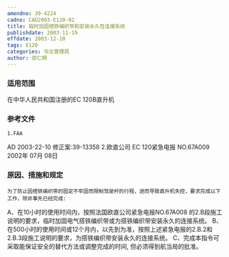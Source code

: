 ```yaml
---
amendno: 39-4224
cadno: CAD2003-E120-02
title: 临时加固搭铁编织带和安装永久性连接系统
publishdate: 2003-11-19
effdate: 2003-12-10
tags: E120
categories: 华北管理局
author: 邵仁明
---
```


### 适用范围 
在中华人民共和国注册的EC 120B直升机

### 参考文件
    1.FAA 
AD 2003-22-10    修正案:39-13358
    2.欧直公司 EC 120紧急电报 NO.67A009  2002年 07月 08日


### 原因、措施和规定 
    为了防止因搭铁编织带的固定不牢固而限制驾驶杆的行程，进而导致直升机失控，要求完成以下工作，除非事先已经完成: 
 A、在10小时的使用时间内，按照法国欧直公司紧急电报NO.67A008 的2.B段施工说明的要求，临时加固电气搭铁编织带或为搭铁编织带安装永久的连接系统。
    B、在500小时的使用时间或12个月内，以先到为准，按照上述紧急电报的2.B.2和2.B.3段施工说明的要求，为搭铁编织带安装永久的连接系统。 
    C、完成本指令可采取能保证安全的替代方法或调整完成的时间, 但必须得到航当局的批准。
